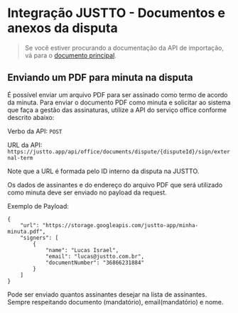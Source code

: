 # Integração JUSTTO - Documentos e anexos da disputa

> Se você estiver procurando a documentação da API de importação, vá para o [documento principal](../readme.md).



## Enviando um PDF para minuta na disputa
É possível enviar um arquivo PDF para ser assinado como termo de acordo da minuta.
Para enviar o documento PDF como minuta e solicitar ao sistema que faça a gestão das assinaturas, utilize a API do serviço office conforme descrito abaixo:

Verbo da API: `POST`

URL da API: `https://justto.app/api/office/documents/dispute/{disputeId}/sign/external-term`

Note que a URL é formada pelo ID interno da disputa na JUSTTO.

Os dados de assinantes e do endereço do arquivo PDF que será utilizado como minuta deve ser enviado no payload da request.

Exemplo de Payload:
```
{
	"url": "https://storage.googleapis.com/justto-app/minha-minuta.pdf",
	"signers": [
		{
			"name": "Lucas Israel",
			"email": "lucas@justto.com.br",
			"documentNumber": "36866231884"
		}
	]
}
```

Pode ser enviado quantos assinantes desejar na lista de assinantes. Sempre respeitando documento (mandatório), email(mandatório) e nome.
